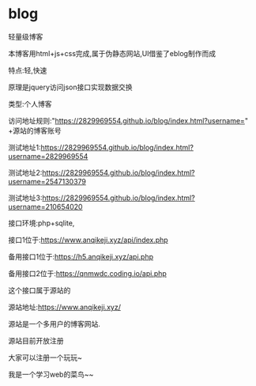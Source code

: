 # blog
轻量级博客

本博客用html+js+css完成,属于伪静态网站,UI借鉴了eblog制作而成

特点:轻,快速

原理是jquery访问json接口实现数据交换

类型:个人博客

访问地址规则:"https://2829969554.github.io/blog/index.html?username=" +源站的博客账号

测试地址1:https://2829969554.github.io/blog/index.html?username=2829969554

测试地址2:https://2829969554.github.io/blog/index.html?username=2547130379

测试地址3:https://2829969554.github.io/blog/index.html?username=210654020

接口环境:php+sqlite,

接口1位于:https://www.anqikeji.xyz/api/index.php

备用接口1位于:https://h5.anqikeji.xyz/api.php

备用接口2位于:https://qnmwdc.coding.io/api.php

这个接口属于源站的

源站地址:https://www.anqikeji.xyz/

源站是一个多用户的博客网站.

源站目前开放注册

大家可以注册一个玩玩~

我是一个学习web的菜鸟~~

